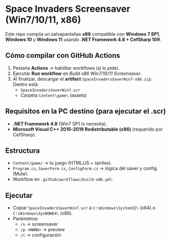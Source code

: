 # Space Invaders Screensaver (Win7/10/11, x86)

Este repo compila un salvapantallas **x86** compatible con **Windows 7 SP1**, **Windows 10** y **Windows 11** usando **.NET Framework 4.8 + CefSharp 109**.

## Cómo compilar con GitHub Actions
1. Pestaña **Actions** → habilitar workflows (si lo pide).
2. Ejecutar **Run workflow** en *Build x86 Win7/10/11 Screensaver*.
3. Al finalizar, descargar el **artifact** `SpaceInvadersSaverWin7-x86.zip`. Dentro está:
   - `SpaceInvadersSaverWin7.scr`
   - Carpeta `Content\game\` (assets)

## Requisitos en la PC destino (para ejecutar el .scr)
- **.NET Framework 4.8** (Win7 SP1 lo necesita).
- **Microsoft Visual C++ 2015–2019 Redistributable (x86)** (requerido por CefSharp).

## Estructura
- `Content/game/` → tu juego (HTML/JS + sprites).
- `Program.cs`, `SaverForm.cs`, `ConfigForm.cs` → lógica del saver y config (Mute).
- Workflow en `.github/workflows/build-x86.yml`.

## Ejecutar
- Copiar `SpaceInvadersSaverWin7.scr` a `C:\Windows\System32\` (x64) o `C:\Windows\SysWOW64\` (x86).
- Parámetros:
  - `/s` → screensaver
  - `/p <HWND>` → preview
  - `/c` → configuración
